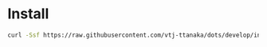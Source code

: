 # Install

```bash
curl -Ssf https://raw.githubusercontent.com/vtj-ttanaka/dots/develop/install.sh | bash
```
